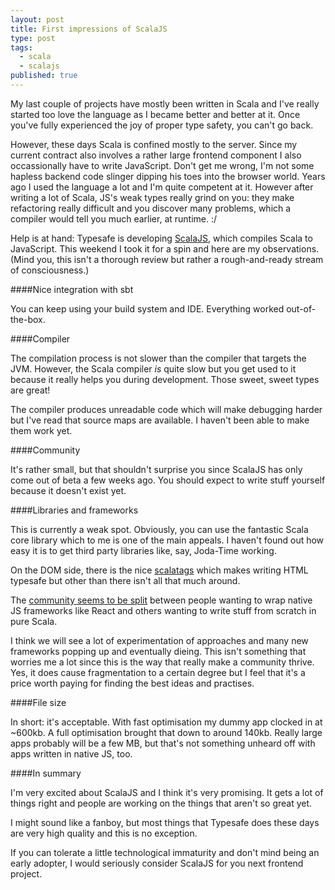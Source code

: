 ```yaml
---
layout: post
title: First impressions of ScalaJS
type: post
tags:
  - scala
  - scalajs
published: true
---
```

My last couple of projects have mostly been written in Scala and I've really
started too love the language as I became better and better at it. Once you've
fully experienced the joy of proper type safety, you can't go back.

However, these days Scala is confined mostly to the server. Since my current
contract also involves a rather large frontend component I also occassionally
have to write JavaScript. Don't get me wrong, I'm not some hapless backend
code slinger dipping his toes into the browser world. Years ago I used the
language a lot and I'm quite competent at it. However after writing a lot of
Scala, JS's weak types really grind on you: they make refactoring
really difficult and you discover many problems, which a compiler would tell
you much earlier, at runtime. :/

Help is at hand: Typesafe is developing [ScalaJS](http://www.scala-js.org/),
which compiles Scala to JavaScript. This weekend I took it for a spin and
here are my observations. (Mind you, this isn't a thorough review but rather a
rough-and-ready stream of consciousness.)

####Nice integration with sbt

You can keep using your build system and IDE. Everything worked out-of-the-box.

####Compiler

The compilation process is not slower than the compiler that targets the JVM.
However, the Scala compiler _is_ quite slow but you get used to it because it
really helps you during development. Those sweet, sweet types are great!

The compiler produces unreadable code which will make debugging harder but
I've read that source maps are available. I haven't been able to make them work
yet.

####Community

It's rather small, but that shouldn't surprise you since ScalaJS has only
come out of beta a few weeks ago. You should expect to write stuff yourself
because it doesn't exist yet.

####Libraries and frameworks

This is currently a weak spot. Obviously, you can use the fantastic Scala
core library which to me is one of the main appeals. I haven't found out how
easy it is to get third party libraries like, say, Joda-Time working.

On the DOM side, there is the nice [scalatags](https://github.com/lihaoyi/scalatags/)
which makes writing HTML typesafe but other than there isn't all that much
around.

The [community seems to be split](https://groups.google.com/forum/#!topic/scala-js/OErQmI2FQRQ)
between people wanting to wrap native JS frameworks like React and others
wanting to write stuff from scratch in pure Scala.

I think we will see a lot of experimentation of approaches and many new
frameworks popping up and eventually dieing. This isn't something that worries
me a lot since this is the way that really make a community thrive. Yes, it
does cause fragmentation to a certain degree but I feel that it's a price worth
paying for finding the best ideas and practises.

####File size

In short: it's acceptable. With fast optimisation my dummy app clocked in at
~600kb. A full optimisation brought that down to around 140kb. Really large
apps probably will be a few MB, but that's not something unheard off with
apps written in native JS, too.

####In summary

I'm very excited about ScalaJS and I think it's very promising. It gets
a lot of things right and people are working on the things that aren't so
great yet.

I might sound like a fanboy, but most things that Typesafe does these days
are very high quality and this is no exception.

If you can tolerate a little technological immaturity and don't mind being an
early adopter, I would seriously consider ScalaJS for you next frontend project.

